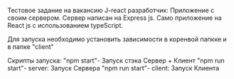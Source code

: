 

Тестовое задание на вакансию J-react разработчик:
    Приложение с своим сервером. Сервер написан на Express js. Само приложение на React js с использованием typeScript.


Для запуска необходимо установить зависимости в коренвой папкке и в папке "client"


Скрипты запуска:
    "npm start"-  Запуск стэка Сервер + Клиент
    "npm run start"- server: Запуск Сервера
    "npm run start"- client: Запуск Клиента